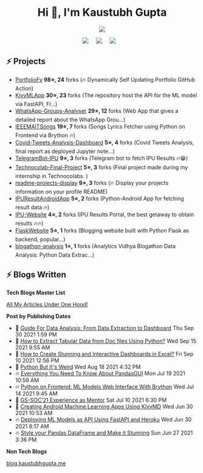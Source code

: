 <h1 align="center">Hi 👋, I'm Kaustubh Gupta</h1>
<p align="center">
<img src="https://github-readme-stats.vercel.app/api?username=kaustubhgupta&show_icons=true&theme=dark&count_private=true&include_all_commits=true&custom_title=Kaustubh's Stats">
</p>

<p align="center">
  <a target="_blank" href="https://www.linkedin.com/in/kaustubh-gupta"><img src="https://img.shields.io/badge/LinkedIn-0077B5?style=for-the-badge&logo=linkedin&logoColor=white" /></a>&nbsp;&nbsp;&nbsp;&nbsp;
  <a target="_blank" href="https://twitter.com/Kaustubh1828"><img src="https://img.shields.io/badge/Twitter-1DA1F2?style=for-the-badge&logo=twitter&logoColor=white" /></a>&nbsp;&nbsp;&nbsp;&nbsp;
     <a href="https://medium.com/@kaustubhgupta1828"><img src="https://img.shields.io/badge/Medium-12100E?style=for-the-badge&logo=medium&logoColor=white" /></a>&nbsp;&nbsp;&nbsp;&nbsp;
</p>

## ⚡ Projects
<!-- PROJECTS START -->
* [PortfolioFy](https://github.com/kaustubhgupta/PortfolioFy) **98⭐, 24** forks (🔥 Dynamically Self Updating Portfolio GitHub Action) 
* [KivyMLApp](https://github.com/kaustubhgupta/KivyMLApp) **30⭐, 23** forks (The repository host the API for the ML model via FastAPI, Fl...) 
* [WhatsApp-Groups-Analyser](https://github.com/kaustubhgupta/WhatsApp-Groups-Analyser) **29⭐, 12** forks (Web App that gives a detailed report about the WhatsApp Grou...) 
* [IEEEMAITSongs](https://github.com/kaustubhgupta/IEEEMAITSongs) **19⭐, 7** forks (Songs Lyrics Fetcher using Python on Frontend via Brython 🔥) 
* [Covid-Tweets-Analysis-Dashboard](https://github.com/kaustubhgupta/Covid-Tweets-Analysis-Dashboard) **5⭐, 4** forks (Covid Tweets Analysis, final report as deployed Jupyter note...) 
* [TelegramBot-IPU](https://github.com/kaustubhgupta/TelegramBot-IPU) **9⭐, 3** forks (Telegram bot to fetch IPU Results 🔥😁) 
* [Technocolab-Final-Project](https://github.com/kaustubhgupta/Technocolab-Final-Project) **5⭐, 3** forks (Final project made during my internship in Technocolabs. ) 
* [readme-projects-display](https://github.com/kaustubhgupta/readme-projects-display) **9⭐, 3** forks (🔥 Display your projects information on your profile README) 
* [IPUResultAndroidApp](https://github.com/kaustubhgupta/IPUResultAndroidApp) **5⭐, 2** forks (Python-Android App for fetching result data 🔥) 
* [IPU-Website](https://github.com/kaustubhgupta/IPU-Website) **4⭐, 2** forks (IPU Results Portal, the best getaway to obtain results 🔥🔥) 
* [FlaskWebsite](https://github.com/kaustubhgupta/FlaskWebsite) **5⭐, 1** forks (Blogging website built with Python Flask as backend, popular...) 
* [blogathon-analysis](https://github.com/kaustubhgupta/blogathon-analysis) **1⭐, 1** forks (Analytics Vidhya Blogathon Data Analysis: Python Data Extrac...)<!-- PROJECTS END -->
   
## ⚡ Blogs Written

**Tech Blogs Master List**
<p><a href="https://medium.com/@kaustubhgupta1828/all-my-articles-under-one-hood-f1ab2e5eac89"> All My Articles Under One Hood! </a></p>

**Post by Publishing Dates**
<!-- BLOG-POST-LIST:START -->
 - 🌮 [Guide For Data Analysis: From Data Extraction to Dashboard](https://www.analyticsvidhya.com/blog/2021/09/guide-for-data-analysis-from-data-extraction-to-dashboard/) Thu Sep 30 2021 1:59 PM
 - 🚀 [How to Extract Tabular Data from Doc files Using Python?](https://www.analyticsvidhya.com/blog/2021/09/how-to-extract-tabular-data-from-doc-files-using-python/) Wed Sep 15 2021 9:55 AM
 - 💫 [How to Create Stunning and Interactive Dashboards in Excel?](https://www.analyticsvidhya.com/blog/2021/09/how-to-create-stunning-and-interactive-dashboards-in-excel/) Fri Sep 10 2021 12:56 PM
 - 🚀 [Python But It's Weird](https://towardsdatascience.com/python-but-its-weird-f90b45220f86?source=rss-603da2b47f57------2) Wed Aug 18 2021 4:32 PM
 - 🔥 [Everything You Need To Know About PandasGUI](https://www.analyticsvidhya.com/blog/2021/07/everything-you-need-to-know-about-pandasgui/) Mon Jul 19 2021 10:59 AM
 - 🔥 [Python on Frontend: ML Models Web Interface With Brython](https://www.analyticsvidhya.com/blog/2021/07/python-on-frontend-ml-models-web-interface-with-brython/) Wed Jul 14 2021 9:45 AM
 - 💯 [GS-SOC’21 Experience as Mentor](https://blog.kaustubhgupta.me/2021/07/11/gssoc-experience-mentor/) Sat Jul 10 2021 6:30 PM
 - 🌮 [Creating Android Machine Learning Apps Using KivyMD](https://www.analyticsvidhya.com/blog/2021/06/creating-android-ml-app-kivymd/) Wed Jun 30 2021 10:53 AM
 - 🔥 [Deploying ML Models as API Using FastAPI and Heroku](https://www.analyticsvidhya.com/blog/2021/06/deploying-ml-models-as-api-using-fastapi-and-heroku/) Wed Jun 30 2021 8:17 AM
 - 🔥 [Style your Pandas DataFrame and Make it Stunning](https://www.analyticsvidhya.com/blog/2021/06/style-your-pandas-dataframe-and-make-it-stunning/) Sun Jun 27 2021 3:36 PM<!-- BLOG-POST-LIST:END -->
 
 **Non Tech Blogs**

[blog.kaustubhgupta.me](https://blog.kaustubhgupta.me/)
